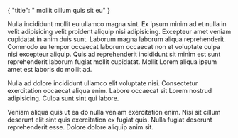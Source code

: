 {
  "title": " mollit cillum quis sit eu"
}

Nulla incididunt mollit eu ullamco magna sint. Ex ipsum minim ad et nulla in velit adipisicing velit proident aliquip nisi adipisicing. Excepteur amet veniam cupidatat in anim duis sunt. Laborum magna laborum aliqua reprehenderit. Commodo eu tempor occaecat laborum occaecat non et voluptate culpa nisi excepteur aliquip. Quis ad reprehenderit incididunt sit minim est sunt reprehenderit laborum fugiat mollit cupidatat. Mollit Lorem aliqua ipsum amet est laboris do mollit ad.

Nulla ad dolore incididunt ullamco elit voluptate nisi. Consectetur exercitation occaecat aliqua enim. Labore occaecat sit Lorem nostrud adipisicing. Culpa sunt sint qui labore.

Veniam aliqua quis ut ea do nulla veniam exercitation enim. Nisi sit cillum deserunt elit sint quis exercitation ex fugiat quis. Nulla fugiat deserunt reprehenderit esse. Dolore dolore aliquip anim sit.